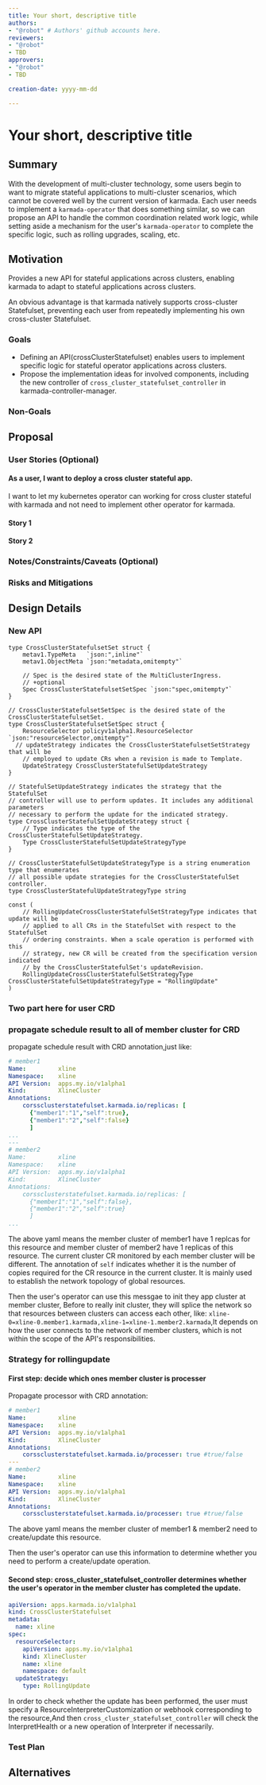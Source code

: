 ```yaml
---
title: Your short, descriptive title
authors:
- "@robot" # Authors' github accounts here.
reviewers:
- "@robot"
- TBD
approvers:
- "@robot"
- TBD

creation-date: yyyy-mm-dd

---
```


# Your short, descriptive title

<!--
This is the title of your KEP. Keep it short, simple, and descriptive. A good
title can help communicate what the KEP is and should be considered as part of
any review.
-->

## Summary

With the development of multi-cluster technology, some users begin to want to migrate stateful applications to multi-cluster scenarios, which cannot be covered well by the current version of karmada. Each user needs to implement a `karmada-operator` that does something similar, so we can propose an API to handle the common coordination related work logic, while setting aside a mechanism for the user's `karmada-operator` to complete the specific logic, such as rolling upgrades, scaling, etc.

## Motivation

Provides a new API for stateful applications across clusters, enabling karmada to adapt to stateful applications across clusters.

An obvious advantage is that karmada natively supports cross-cluster Statefulset, preventing each user from repeatedly implementing his own cross-cluster Statefulset.

### Goals

- Defining an API(crossClusterStatefulset) enables users to implement specific logic for stateful operator applications across clusters.
-  Propose the implementation ideas for involved components, including the new controller of `cross_cluster_statefulset_controller` in karmada-controller-manager.



### Non-Goals

## Proposal

<!--
This is where we get down to the specifics of what the proposal actually is.
This should have enough detail that reviewers can understand exactly what
you're proposing, but should not include things like API designs or
implementation. What is the desired outcome and how do we measure success?.
The "Design Details" section below is for the real
nitty-gritty.
-->

### User Stories (Optional)

#### As a user, I want to deploy a cross cluster stateful app.

I want to let my kubernetes operator can working for cross cluster stateful with karmada and not need to implement other operator for karmada.


#### Story 1

#### Story 2

### Notes/Constraints/Caveats (Optional)

<!--
What are the caveats to the proposal?
What are some important details that didn't come across above?
Go in to as much detail as necessary here.
This might be a good place to talk about core concepts and how they relate.
-->

### Risks and Mitigations

<!--
What are the risks of this proposal, and how do we mitigate? 

How will security be reviewed, and by whom?

How will UX be reviewed, and by whom?

Consider including folks who also work outside the SIG or subproject.
-->

## Design Details


### New API


```golang
type CrossClusterStatefulsetSet struct {
	metav1.TypeMeta   `json:",inline"`
	metav1.ObjectMeta `json:"metadata,omitempty"`

	// Spec is the desired state of the MultiClusterIngress.
	// +optional
	Spec CrossClusterStatefulsetSetSpec `json:"spec,omitempty"`
}

// CrossClusterStatefulsetSetSpec is the desired state of the CrossClusterStatefulsetSet.
type CrossClusterStatefulsetSetSpec struct {
	ResourceSelector policyv1alpha1.ResourceSelector `json:"resourceSelector,omitempty"`
  // updateStrategy indicates the CrossClusterStatefulsetSetStrategy that will be
	// employed to update CRs when a revision is made to Template.
	UpdateStrategy CrossClusterStatefulSetUpdateStrategy
}

// StatefulSetUpdateStrategy indicates the strategy that the StatefulSet
// controller will use to perform updates. It includes any additional parameters
// necessary to perform the update for the indicated strategy.
type CrossClusterStatefulSetUpdateStrategy struct {
	// Type indicates the type of the CrossClusterStatefulSetUpdateStrategy.
	Type CrossClusterStatefulSetUpdateStrategyType
}

// CrossClusterStatefulSetUpdateStrategyType is a string enumeration type that enumerates
// all possible update strategies for the CrossClusterStatefulSet controller.
type CrossClusterStatefulUpdateStrategyType string

const (
	// RollingUpdateCrossClusterStatefulSetStrategyType indicates that update will be
	// applied to all CRs in the StatefulSet with respect to the StatefulSet
	// ordering constraints. When a scale operation is performed with this
	// strategy, new CR will be created from the specification version indicated
	// by the CrossClusterStatefulSet's updateRevision.
	RollingUpdateCrossClusterStatefulSetStrategyType CrossClusterStatefulSetUpdateStrategyType = "RollingUpdate"
)

```

### Two part here for user CRD

### propagate schedule result to all of member cluster for CRD

propagate schedule result with CRD annotation,just like:

```yaml
# member1
Name:         xline
Namespace:    xline
API Version:  apps.my.io/v1alpha1
Kind:         XlineCluster
Annotations:
    corssclusterstatefulset.karmada.io/replicas: [
      {"member1":"1","self":true},
      {"member1":"2","self":false}
      ]
...
---
# member2
Name:         xline
Namespace:    xline
API Version:  apps.my.io/v1alpha1
Kind:         XlineCluster
Annotations:
    corssclusterstatefulset.karmada.io/replicas: [
      {"member1":"1","self":false},
      {"member1":"2","self":true}
      ]
...
```

The above yaml means the member cluster of member1 have 1 replcas for this resource and member cluster of member2 have 1 replicas of this resource. The current cluster CR monitored by each member cluster will be different. The annotation of `self` indicates whether it is the number of copies required for the CR resource in the current cluster. It is mainly used to establish the network topology of global resources.

Then the user's operator can use this messgae to init they app cluster at member cluster, Before to really init cluster, they will splice the network so that resources between clusters can access each other, like: `xline-0=xline-0.member1.karmada,xline-1=xline-1.member2.karmada`,It depends on how the user connects to the network of member clusters, which is not within the scope of the API's responsibilities.

### Strategy for rollingupdate

#### First step: decide which ones member cluster is processer 

Propagate processor with CRD annotation:


```yaml
# member1
Name:         xline
Namespace:    xline
API Version:  apps.my.io/v1alpha1
Kind:         XlineCluster
Annotations:
    corssclusterstatefulset.karmada.io/processer: true #true/false
---
# member2
Name:         xline
Namespace:    xline
API Version:  apps.my.io/v1alpha1
Kind:         XlineCluster
Annotations:
    corssclusterstatefulset.karmada.io/processer: true #true/false
```

The above yaml means the member cluster of member1 & member2 need to create/update this resource.

Then the user's operator can use this information to determine whether you need to perform a create/update operation.

#### Second step: cross_cluster_statefulset_controller determines whether the user's operator in the member cluster has completed the update.

```yaml
apiVersion: apps.karmada.io/v1alpha1
kind: CrossClusterStatefulset
metadata:
  name: xline
spec:
  resourceSelector:
    apiVersion: apps.my.io/v1alpha1
    kind: XlineCluster
    name: xline
    namespace: default
  updateStrategy:
    type: RollingUpdate
```

In order to check whether the update has been performed, the user must specify a ResourceInterpreterCustomization or webhook corresponding to the resource,And then `cross_cluster_statefulset_controller` will check the InterpretHealth or a new operation of Interpreter if necessarily.


### Test Plan

<!--
**Note:** *Not required until targeted at a release.*

Consider the following in developing a test plan for this enhancement:
- Will there be e2e and integration tests, in addition to unit tests?
- How will it be tested in isolation vs with other components?

No need to outline all test cases, just the general strategy. Anything
that would count as tricky in the implementation, and anything particularly
challenging to test, should be called out.

-->

## Alternatives

<!--
What other approaches did you consider, and why did you rule them out? These do
not need to be as detailed as the proposal, but should include enough
information to express the idea and why it was not acceptable.
-->

<!--
Note: This is a simplified version of kubernetes enhancement proposal template.
https://github.com/kubernetes/enhancements/tree/3317d4cb548c396a430d1c1ac6625226018adf6a/keps/NNNN-kep-template
-->